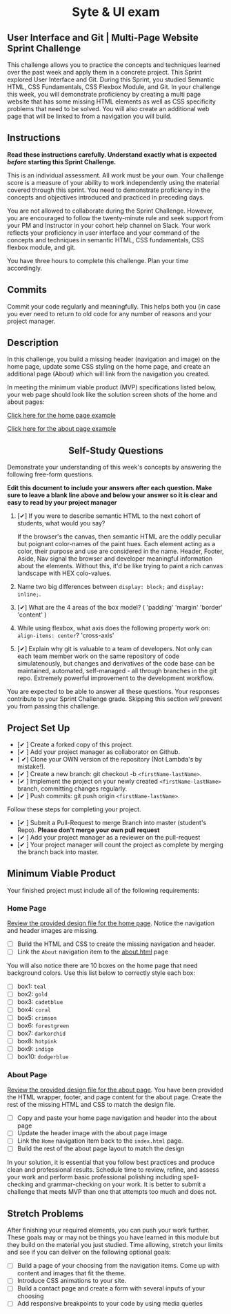 <h1 align="center">Syte & UI exam</h1>
<h2 aigin="center">User Interface and Git | Multi-Page Website Sprint Challenge</h2>

This challenge allows you to practice the concepts and techniques learned over the past week and apply them in a concrete project. This Sprint explored User Interface and Git. During this Sprint, you studied Semantic HTML, CSS Fundamentals, CSS Flexbox Module, and Git. In your challenge this week, you will demonstrate proficiency by creating a multi page website that has some missing HTML elements as well as CSS specificity problems that need to be solved.  You will also create an additional web page that will be linked to from a navigation you will build.

## Instructions

**Read these instructions carefully. Understand exactly what is expected _before_ starting this Sprint Challenge.**

This is an individual assessment. All work must be your own. Your challenge score is a measure of your ability to work independently using the material covered through this sprint. You need to demonstrate proficiency in the concepts and objectives introduced and practiced in preceding days.

You are not allowed to collaborate during the Sprint Challenge. However, you are encouraged to follow the twenty-minute rule and seek support from your PM and Instructor in your cohort help channel on Slack. Your work reflects your proficiency in user interface and your command of the concepts and techniques in semantic HTML, CSS fundamentals, CSS flexbox module, and git.

You have three hours to complete this challenge. Plan your time accordingly.

## Commits

Commit your code regularly and meaningfully. This helps both you (in case you ever need to return to old code for any number of reasons and your project manager.

## Description

In this challenge, you build a missing header (navigation and image) on the home page, update some CSS styling on the home page, and create an additional page (About) which will link from the navigation you created.

In meeting the minimum viable product (MVP) specifications listed below, your web page should look like the solution screen shots of the home and about pages:

[Click here for the home page example](https://tk-assets.lambdaschool.com/39a49225-8ac9-43da-aa90-514fd60ae99a_sprint-challenge-ui-home-example.png)

[Click here for the about page example](https://tk-assets.lambdaschool.com/ede1bb1a-63ff-4801-8c02-3efa2f603190_sprint-challenge-ui-about-example.png)

<h2 align="center"> Self-Study Questions</h2>

Demonstrate your understanding of this week's concepts by answering the following free-form questions.

**Edit this document to include your answers after each question. Make sure to leave a blank line above and below your answer so it is clear and easy to read by your project manager**

1. [✔] If you were to describe semantic HTML to the next cohort of students, what would you say?
    <p>If the browser's the canvas, then semantic HTML are the oddly peculiar but poignant color-names of the paint hues. Each element acting as a color, their purpose and use
       are considered in the name. Header, Footer, Aside, Nav signal the browser and developer meaningful information about the elements. Without this, it'd be like trying to paint a 
       rich canvas landscape with HEX colo-values.</p>

2. Name two big differences between ```display: block;``` and ```display: inline;```.

3. [✔] What are the 4 areas of the box model?
    ( 'padding' 'margin' 'border' 'content' )

4. While using flexbox, what axis does the following property work on: ```align-items: center```?
    'cross-axis'

5. [✔] Explain why git is valuable to a team of developers.
        Not only can each team member work on the same repository of code simulatenously, but changes and derivatives of the code base can be maintained, automated, self-managed - all through branches in the git repo. Extremely powerful improvement to the development workflow. 

You are expected to be able to answer all these questions. Your responses contribute to your Sprint Challenge grade. Skipping this section *will* prevent you from passing this challenge.

## Project Set Up

- [✔ ] Create a forked copy of this project.
- [✔ ] Add your project manager as collaborator on Github.
- [ ✔] Clone your OWN version of the repository (Not Lambda's by mistake!).
- [✔ ] Create a new branch: git checkout -b `<firstName-lastName>`.
- [✔ ] Implement the project on your newly created `<firstName-lastName>` branch, committing changes regularly.
- [✔ ] Push commits: git push origin `<firstName-lastName>`.
 
Follow these steps for completing your project.

- [✔ ] Submit a Pull-Request to merge <firstName-lastName> Branch into master (student's  Repo). **Please don't merge your own pull request**
- [✔ ] Add your project manager as a reviewer on the pull-request
- [✔ ] Your project manager will count the project as complete by merging the branch back into master.
 


## Minimum Viable Product

Your finished project must include all of the following requirements:

### Home Page

[Review the provided design file for the home page](design-files/home.png).  Notice the navigation and header images are missing.

* [ ] Build the HTML and CSS to create the missing navigation and header.
* [ ] Link the `About` navigation item to the [about.html](about.html) page

You will also notice there are 10 boxes on the home page that need background colors.  Use this list below to correctly style each box:

* [ ] box1: `teal`
* [ ] box2: `gold`
* [ ] box3: `cadetblue`
* [ ] box4: `coral`
* [ ] box5: `crimson`
* [ ] box6: `forestgreen`
* [ ] box7: `darkorchid`
* [ ] box8: `hotpink`
* [ ] box9: `indigo`
* [ ] box10: `dodgerblue`

### About Page

[Review the provided design file for the about page](design-files/about.png). You have been provided the HTML wrapper, footer, and page content for the about page. Create the rest of the missing HTML and CSS to match the design file.

* [ ] Copy and paste your home page navigation and header into the about page
* [ ] Update the header image with the about page image
* [ ] Link the `Home` navigation item back to the `index.html` page.
* [ ] Build the rest of the about page layout to match the design

In your solution, it is essential that you follow best practices and produce clean and professional results. Schedule time to review, refine, and assess your work and perform basic professional polishing including spell-checking and grammar-checking on your work. It is better to submit a challenge that meets MVP than one that attempts too much and does not.

## Stretch Problems

After finishing your required elements, you can push your work further. These goals may or may not be things you have learned in this module but they build on the material you just studied. Time allowing, stretch your limits and see if you can deliver on the following optional goals:

* [ ] Build a page of your choosing from the navigation items.  Come up with content and images that fit the theme.  
* [ ] Introduce CSS animations to your site.
* [ ] Build a contact page and create a form with several inputs of your choosing
* [ ] Add responsive breakpoints to your code by using media queries
